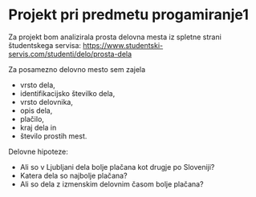 # Projekt pri predmetu progamiranje1

Za projekt bom analizirala prosta delovna mesta iz spletne strani študentskega servisa:
https://www.studentski-servis.com/studenti/delo/prosta-dela

Za posamezno delovno mesto sem zajela
- vrsto dela,
- identifikacijsko številko dela,
- vrsto delovnika, 
- opis dela, 
- plačilo, 
- kraj dela in
- število prostih mest.

Delovne hipoteze:
- Ali so v Ljubljani dela bolje plačana kot drugje po Sloveniji?
- Katera dela so najbolje plačana?
- Ali so dela z izmenskim delovnim časom bolje plačana?
